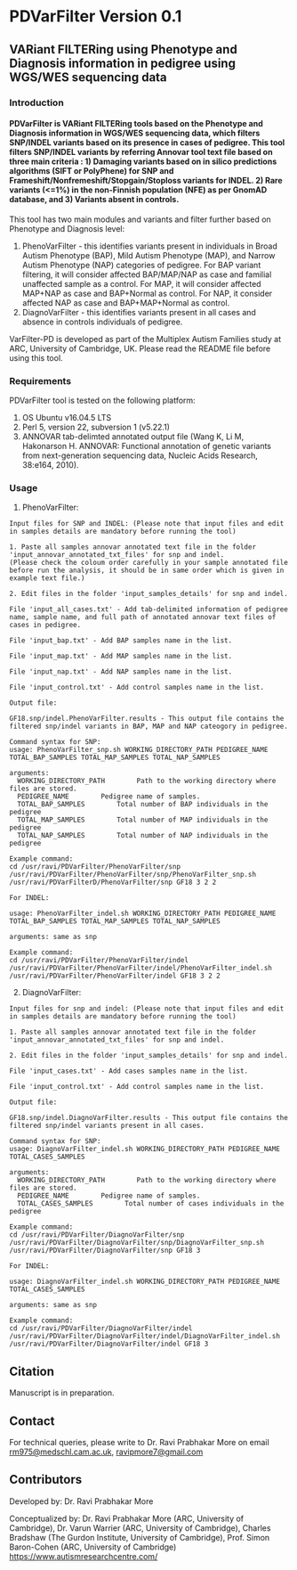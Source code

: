 # PDVarFilter Version 0.1
## VARiant FILTERing using Phenotype and Diagnosis information in pedigree using WGS/WES sequencing data
### Introduction
#### PDVarFilter is VARiant FILTERing tools based on the Phenotype and Diagnosis information in WGS/WES sequencing data, which filters SNP/INDEL variants based on its presence in cases of pedigree. This tool filters SNP/INDEL variants by referring Annovar tool text file based on three main criteria : 1) Damaging variants based on in silico predictions algorithms (SIFT or PolyPhene) for SNP and Frameshift/Nonfremeshift/Stopgain/Stoploss variants for INDEL. 2) Rare variants (<=1%) in the non-Finnish population (NFE) as per GnomAD database, and 3) Variants absent in controls.

This tool has two main modules and variants and filter further based on Phenotype and Diagnosis level:
1) PhenoVarFilter - this identifies variants present in individuals in Broad Autism Phenotype (BAP), Mild Autism Phenotype (MAP), and Narrow Autism Phenotype (NAP) categories of pedigree. For BAP variant filtering, it will consider affected BAP/MAP/NAP as case and familial unaffected sample as a control. For MAP, it will consider affected MAP+NAP as case and BAP+Normal as control. For NAP, it consider affected NAP as case and BAP+MAP+Normal as control.
2) DiagnoVarFilter - this identifies variants present in all cases and absence in controls individuals of pedigree.

VarFilter-PD is developed as part of the Multiplex Autism Families study at ARC, University of Cambridge, UK. Please read the README file before using this tool.

### Requirements
PDVarFilter tool is tested on the following platform:
1. OS Ubuntu v16.04.5 LTS
2. Perl 5, version 22, subversion 1 (v5.22.1)
3. ANNOVAR tab-delimted annotated output file (Wang K, Li M, Hakonarson H. ANNOVAR: Functional annotation of genetic variants from next-generation sequencing data, Nucleic Acids Research, 38:e164, 2010).

### Usage
1) PhenoVarFilter:
```
Input files for SNP and INDEL: (Please note that input files and edit in samples details are mandatory before running the tool)

1. Paste all samples annovar annotated text file in the folder 'input_annovar_annotated_txt_files' for snp and indel.
(Please check the coloum order carefully in your sample annotated file before run the analysis, it should be in same order which is given in example text file.)

2. Edit files in the folder 'input_samples_details' for snp and indel.

File 'input_all_cases.txt' - Add tab-delimited information of pedigree name, sample name, and full path of annotated annovar text files of cases in pedigree.

File 'input_bap.txt' - Add BAP samples name in the list.

File 'input_map.txt' - Add MAP samples name in the list.

File 'input_nap.txt' - Add NAP samples name in the list.

File 'input_control.txt' - Add control samples name in the list.

Output file: 

GF18.snp/indel.PhenoVarFilter.results - This output file contains the filtered snp/indel variants in BAP, MAP and NAP cateogory in pedigree.

Command syntax for SNP:
usage: PhenoVarFilter_snp.sh WORKING_DIRECTORY_PATH PEDIGREE_NAME TOTAL_BAP_SAMPLES TOTAL_MAP_SAMPLES TOTAL_NAP_SAMPLES

arguments:
  WORKING_DIRECTORY_PATH        Path to the working directory where files are stored.
  PEDIGREE_NAME        Pedigree name of samples.
  TOTAL_BAP_SAMPLES        Total number of BAP individuals in the pedigree
  TOTAL_MAP_SAMPLES        Total number of MAP individuals in the pedigree
  TOTAL_NAP_SAMPLES        Total number of NAP individuals in the pedigree

Example command: 
cd /usr/ravi/PDVarFilter/PhenoVarFilter/snp
/usr/ravi/PDVarFilter/PhenoVarFilter/snp/PhenoVarFilter_snp.sh /usr/ravi/PDVarFilterD/PhenoVarFilter/snp GF18 3 2 2

For INDEL:

usage: PhenoVarFilter_indel.sh WORKING_DIRECTORY_PATH PEDIGREE_NAME TOTAL_BAP_SAMPLES TOTAL_MAP_SAMPLES TOTAL_NAP_SAMPLES

arguments: same as snp

Example command: 
cd /usr/ravi/PDVarFilter/PhenoVarFilter/indel
/usr/ravi/PDVarFilter/PhenoVarFilter/indel/PhenoVarFilter_indel.sh /usr/ravi/PDVarFilter/PhenoVarFilter/indel GF18 3 2 2

```

2) DiagnoVarFilter:

```
Input files for snp and indel: (Please note that input files and edit in samples details are mandatory before running the tool)

1. Paste all samples annovar annotated text file in the folder 'input_annovar_annotated_txt_files' for snp and indel.

2. Edit files in the folder 'input_samples_details' for snp and indel.

File 'input_cases.txt' - Add cases samples name in the list.

File 'input_control.txt' - Add control samples name in the list.

Output file: 

GF18.snp/indel.DiagnoVarFilter.results - This output file contains the filtered snp/indel variants present in all cases.

Command syntax for SNP:
usage: DiagnoVarFilter_indel.sh WORKING_DIRECTORY_PATH PEDIGREE_NAME TOTAL_CASES_SAMPLES

arguments:
  WORKING_DIRECTORY_PATH        Path to the working directory where files are stored.
  PEDIGREE_NAME        Pedigree name of samples.
  TOTAL_CASES_SAMPLES        Total number of cases individuals in the pedigree
  
Example command: 
cd /usr/ravi/PDVarFilter/DiagnoVarFilter/snp
/usr/ravi/PDVarFilter/DiagnoVarFilter/snp/DiagnoVarFilter_snp.sh /usr/ravi/PDVarFilter/DiagnoVarFilter/snp GF18 3

For INDEL:

usage: DiagnoVarFilter_indel.sh WORKING_DIRECTORY_PATH PEDIGREE_NAME TOTAL_CASES_SAMPLES

arguments: same as snp

Example command: 
cd /usr/ravi/PDVarFilter/DiagnoVarFilter/indel
/usr/ravi/PDVarFilter/DiagnoVarFilter/indel/DiagnoVarFilter_indel.sh /usr/ravi/PDVarFilter/DiagnoVarFilter/indel GF18 3
```
## Citation
Manuscript is in preparation.

## Contact
For technical queries, please write to Dr. Ravi Prabhakar More on email rm975@medschl.cam.ac.uk, ravipmore7@gmail.com

## Contributors
Developed by: Dr. Ravi Prabhakar More

Conceptualized by: Dr. Ravi Prabhakar More (ARC, University of Cambridge), Dr. Varun Warrier (ARC, University of Cambridge), Charles Bradshaw (The Gurdon Institute, University of Cambridge), Prof. Simon Baron-Cohen (ARC, University of Cambridge)
https://www.autismresearchcentre.com/

